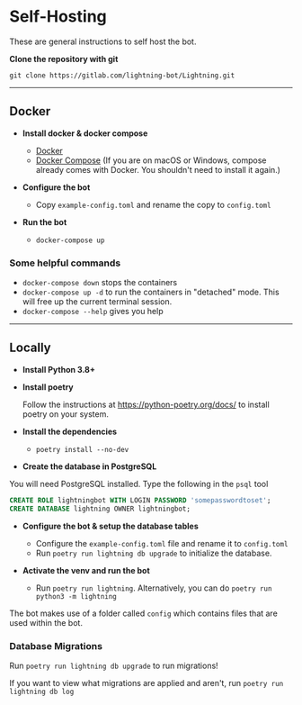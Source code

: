 # Self-Hosting

These are general instructions to self host the bot.

**Clone the repository with git**

`git clone https://gitlab.com/lightning-bot/Lightning.git`

---

## Docker

- **Install docker & docker compose**
    - [Docker](https://docs.docker.com/install/)
    - [Docker Compose](https://docs.docker.com/compose/install/) (If you are on macOS or Windows, compose already comes with Docker. You shouldn't need to install it again.)

- **Configure the bot**
    - Copy `example-config.toml` and rename the copy to `config.toml`

- **Run the bot**
    - `docker-compose up`


### Some helpful commands

- `docker-compose down` stops the containers
- `docker-compose up -d` to run the containers in "detached" mode. This will free up the current terminal session.
- `docker-compose --help` gives you help

---

## Locally

- **Install Python 3.8+**

- **Install poetry**

    Follow the instructions at https://python-poetry.org/docs/ to install poetry on your system.

- **Install the dependencies**
    - `poetry install --no-dev`

- **Create the database in PostgreSQL**

You will need PostgreSQL installed. Type the following in the `psql` tool
```sql
CREATE ROLE lightningbot WITH LOGIN PASSWORD 'somepasswordtoset';
CREATE DATABASE lightning OWNER lightningbot;
```

- **Configure the bot & setup the database tables**
    - Configure the `example-config.toml` file and rename it to `config.toml`
    - Run `poetry run lightning db upgrade` to initialize the database.

- **Activate the venv and run the bot**
    - Run `poetry run lightning`.
    Alternatively, you can do `poetry run python3 -m lightning`

The bot makes use of a folder called `config` which contains files that are used within the bot.

### Database Migrations

Run `poetry run lightning db upgrade` to run migrations!

If you want to view what migrations are applied and aren't, run `poetry run lightning db log`
